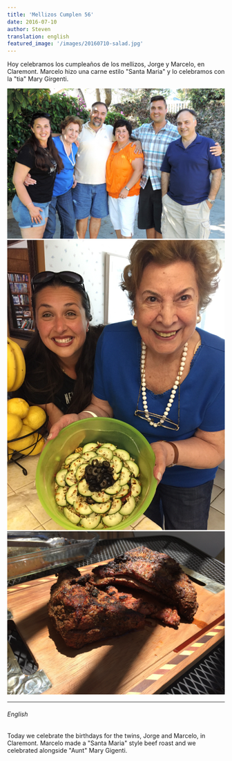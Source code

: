 ```yaml
---
title: 'Mellizos Cumplen 56'
date: 2016-07-10 
author: Steven
translation: english
featured_image: '/images/20160710-salad.jpg'
---
```


Hoy celebramos los cumpleaños de los mellizos, Jorge y Marcelo, en Claremont. Marcelo hizo una carne estilo "Santa Maria" y lo celebramos con la "tia" Mary Girgenti.

<div class="gallery" data-columns="1">
	<img src="/images/20160710.jpg">
	<img src="/images/20160710-salad.jpg">
	<img src="/images/20160710-beef.jpg">
</div>

---

###### English

Today we celebrate the birthdays for the twins, Jorge and Marcelo, in Claremont. Marcelo made a "Santa Maria" style beef roast and we celebrated alongside "Aunt" Mary Gigenti.
